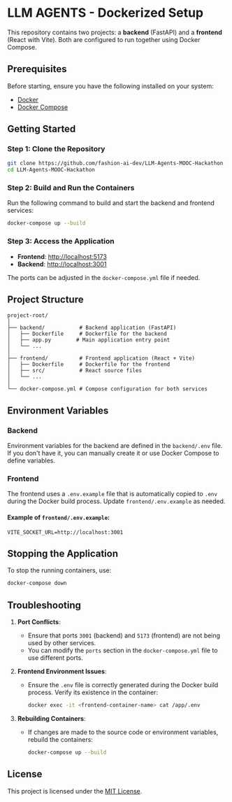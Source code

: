 # LLM AGENTS - Dockerized Setup

This repository contains two projects: a **backend** (FastAPI) and a **frontend** (React with Vite). Both are configured to run together using Docker Compose.

## Prerequisites

Before starting, ensure you have the following installed on your system:

- [Docker](https://www.docker.com/get-started)
- [Docker Compose](https://docs.docker.com/compose/install/)

## Getting Started

### Step 1: Clone the Repository

```bash
git clone https://github.com/fashion-ai-dev/LLM-Agents-MOOC-Hackathon
cd LLM-Agents-MOOC-Hackathon
```

### Step 2: Build and Run the Containers

Run the following command to build and start the backend and frontend services:

```bash
docker-compose up --build
```

### Step 3: Access the Application

- **Frontend**: [http://localhost:5173](http://localhost:5173)
- **Backend**: [http://localhost:3001](http://localhost:3001)

The ports can be adjusted in the `docker-compose.yml` file if needed.

## Project Structure

```plaintext
project-root/
│
├── backend/           # Backend application (FastAPI)
│   ├── Dockerfile     # Dockerfile for the backend
│   ├── app.py        # Main application entry point
│   └── ...
│
├── frontend/          # Frontend application (React + Vite)
│   ├── Dockerfile     # Dockerfile for the frontend
│   ├── src/           # React source files
│   └── ...
│
└── docker-compose.yml # Compose configuration for both services
```

## Environment Variables

### Backend
Environment variables for the backend are defined in the `backend/.env` file. If you don't have it, you can manually create it or use Docker Compose to define variables.

### Frontend
The frontend uses a `.env.example` file that is automatically copied to `.env` during the Docker build process. Update `frontend/.env.example` as needed.

#### Example of `frontend/.env.example`:
```env
VITE_SOCKET_URL=http://localhost:3001
```

## Stopping the Application

To stop the running containers, use:

```bash
docker-compose down
```

## Troubleshooting

1. **Port Conflicts**:
   - Ensure that ports `3001` (backend) and `5173` (frontend) are not being used by other services.
   - You can modify the `ports` section in the `docker-compose.yml` file to use different ports.

2. **Frontend Environment Issues**:
   - Ensure the `.env` file is correctly generated during the Docker build process. Verify its existence in the container:
     ```bash
     docker exec -it <frontend-container-name> cat /app/.env
     ```

3. **Rebuilding Containers**:
   - If changes are made to the source code or environment variables, rebuild the containers:
     ```bash
     docker-compose up --build
     ```

## License

This project is licensed under the [MIT License](LICENSE).

